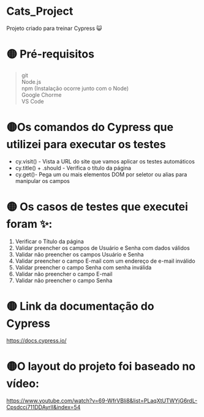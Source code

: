 # Cats_Project
Projeto criado para treinar Cypress 😺

# 🟡 Pré-requisitos

> git <br>
> Node.js <br>
> npm (Instalação ocorre junto com o Node)<br>
> Google Chorme <br>
> VS Code <br>


# 🟡Os comandos do Cypress que utilizei para executar os testes 


* cy.visit() - Vista a URL do site que vamos aplicar os testes automáticos
* cy.title() + .should - Verifica o título da página
* cy.get()- Pega um ou mais elementos DOM por seletor ou alias para manipular os campos

# 🟡 Os casos de testes que executei foram ✨:

1. Verificar o Título da página
2. Validar preencher os campos de Usuário e Senha com dados válidos
3. Validar não preencher os campos Usuário e Senha
4. Validar preencher o campo E-mail com um endereço de e-mail inválido
5. Validar preencher o campo Senha com senha inválida 
6. Validar não preencher o campo E-mail
7. Validar não preencher o campo Senha

# 🟡 Link da documentação do Cypress
https://docs.cypress.io/

# 🟡O layout do projeto foi baseado no vídeo: <br> 
https://www.youtube.com/watch?v=69-WfrVBli8&list=PLaqXtUTWYjG6rdL-Cpsdccj711DDAyrlI&index=54


